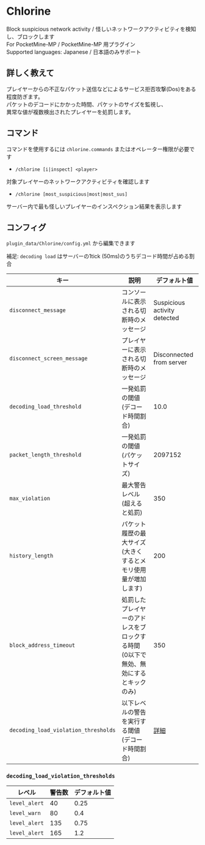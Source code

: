 # Chlorine

Block suspicious network activity / 怪しいネットワークアクティビティを検知し、ブロックします  
For PocketMine-MP / PocketMine-MP 用プラグイン  
Supported languages: Japanese / 日本語のみサポート

## 詳しく教えて
プレイヤーからの不正なパケット送信などによるサービス拒否攻撃(Dos)をある程度防ぎます。  
パケットのデコードにかかった時間、パケットのサイズを監視し、  
異常な値が複数検出されたプレイヤーを処罰します。

## コマンド
コマンドを使用するには `chlorine.commands` またはオペレーター権限が必要です

- `/chlorine [i|inspect] <player>`

対象プレイヤーのネットワークアクティビティを確認します

- `/chlorine [most_suspicious|most|most_sus]`

サーバー内で最も怪しいプレイヤーのインスペクション結果を表示します

## コンフィグ
`plugin_data/Chlorine/config.yml` から編集できます  

補足: 
`decoding load` はサーバーの1tick (50ms)のうちデコード時間が占める割合

| キー | 説明 | デフォルト値 |
| ---- | ---- | ---- |
| `disconnect_message` | コンソールに表示される切断時のメッセージ | Suspicious activity detected |
| `disconnect_screen_message` | プレイヤーに表示される切断時のメッセージ | Disconnected from server |
| `decoding_load_threshold` | 一発処罰の閾値 (デコード時間割合) | 10.0 |
| `packet_length_threshold` | 一発処罰の閾値 (パケットサイズ) | 2097152 |
| `max_violation` | 最大警告レベル (超えると処罰) | 350 |
| `history_length` | パケット履歴の最大サイズ (大きくするとメモリ使用量が増加します) | 200 |
| `block_address_timeout` | 処罰したプレイヤーのアドレスをブロックする時間 (0以下で無効、無効にするとキックのみ) | 350 |
| `decoding_load_violation_thresholds` | 以下レベルの警告を実行する閾値 (デコード時間割合) | [詳細](#decoding_load_violation_thresholds) |

### `decoding_load_violation_thresholds`
| レベル | 警告数 | デフォルト値 |
| ---- | ---- | ---- |
| `level_alert` | 40 | 0.25 |
| `level_warn` | 80 | 0.4 |
| `level_alert` | 135 | 0.75 |
| `level_alert` | 165 | 1.2 |
